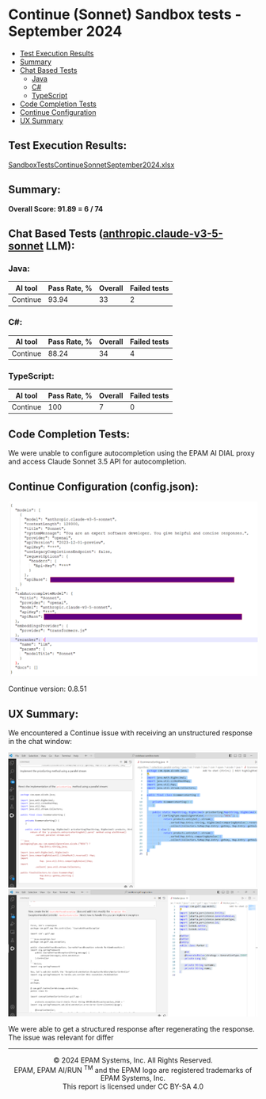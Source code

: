 # Continue (Sonnet) Sandbox tests - September 2024

- [Test Execution Results](#test-execution-results)
- [Summary](#summary)
- [Chat Based Tests](#chat-based-tests)
    - [Java](#java)
    - [C#](#csharp)
    - [TypeScript](#typescript)
- [Code Completion Tests](#code-completion-tests)
- [Continue Configuration](#continue-configuration)
- [UX Summary](#ux-summary)

## Test Execution Results:
[SandboxTestsContinueSonnetSeptember2024.xlsx](../../../../reports/SandboxTestsContinueSonnetSeptember2024.xlsx)

## Summary:
**Overall Score: 91.89 = 6 / 74**

## Chat Based Tests ([anthropic.claude-v3-5-sonnet](https://www.anthropic.com/news/claude-3-5-sonnet) LLM):

### Java:
| AI tool   | Pass Rate, % | Overall | Failed tests |
|-----------|--------------|---------|--------------|
| Continue  | 93.94        | 33      | 2            |

### C#:
| AI tool   | Pass Rate, % | Overall | Failed tests |
|-----------|--------------|---------|--------------|
| Continue  | 88.24        | 34      | 4            |

### TypeScript:
| AI tool   | Pass Rate, % | Overall | Failed tests |
|-----------|--------------|---------|--------------|
| Continue  | 100          | 7       | 0            |

## Code Completion Tests:
We were unable to configure autocompletion using the EPAM AI DIAL proxy and access Claude Sonnet 3.5 API for autocompletion.

## Continue Configuration (config.json):
![continue-configuration4.png](../../../../images/sandbox-test/continue/continue-configuration4.png)

Continue version:
0.8.51

## UX Summary:
We encountered a Continue issue with receiving an unstructured response in the chat window:

![continue-unstructured-response1.png](../../../../images/sandbox-test/continue/continue-unstructured-response1.png)
![continue-unstructured-response2.png](../../../../images/sandbox-test/continue/continue-unstructured-response2.png)

We were able to get a structured response after regenerating the response. The issue was relevant for differ

---
<p style="text-align: center;">    © 2024 EPAM Systems, Inc. All Rights Reserved.<br/>    EPAM, EPAM AI/RUN <sup>TM</sup> and the EPAM logo are registered trademarks of EPAM Systems, Inc.<br>    This report is licensed under CC BY-SA 4.0<br/></p>